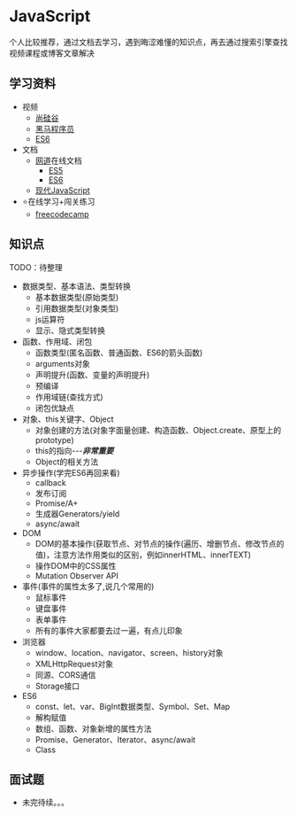 # JavaScript
个人比较推荐，通过文档去学习，遇到晦涩难懂的知识点，再去通过搜索引擎查找视频课程或博客文章解决


## 学习资料

- 视频
  - [尚硅谷](https://search.bilibili.com/all?keyword=js&from_source=webtop_search&spm_id_from=333.851)
  - [黑马程序员](https://www.bilibili.com/video/BV1Sy4y1C7ha?from=search&seid=10957772823809239673&spm_id_from=333.337.0.0)
  - [ES6](https://www.bilibili.com/video/BV1uK411H7on?from=search&seid=9149283247022339859&spm_id_from=333.337.0.0)
- 文档
  - [网道](https://wangdoc.com/)在线文档
    - [ES5](https://wangdoc.com/javascript/)
    - [ES6](https://wangdoc.com/es6/)
  - [现代JavaScript](https://zh.javascript.info/)
- ⭐️在线学习+闯关练习
  - [freecodecamp](https://chinese.freecodecamp.org/learn/)

## 知识点
TODO：待整理

- 数据类型、基本语法、类型转换
  - 基本数据类型(原始类型)
  - 引用数据类型(对象类型)
  - js运算符
  - 显示、隐式类型转换
- 函数、作用域、闭包
  - 函数类型(匿名函数、普通函数、ES6的箭头函数)
  - arguments对象
  - 声明提升(函数、变量的声明提升)
  - 预编译
  - 作用域链(查找方式)
  - 闭包优缺点
- 对象、this关键字、Object
  - 对象创建的方法(对象字面量创建、构造函数、Object.create、原型上的prototype)
  - this的指向---***非常重要***
  - Object的相关方法
- 异步操作(学完ES6再回来看)
  - callback
  - 发布订阅
  - Promise/A+
  - 生成器Generators/yield
  - async/await
- DOM
  - DOM的基本操作(获取节点、对节点的操作(遍历、增删节点、修改节点的值)，注意方法作用类似的区别，例如innerHTML、innerTEXT)
  - 操作DOM中的CSS属性
  - Mutation Observer API
- 事件(事件的属性太多了,说几个常用的)
  - 鼠标事件
  - 键盘事件
  - 表单事件
  - 所有的事件大家都要去过一遍，有点儿印象
- 浏览器
  - window、location、navigator、screen、history对象
  - XMLHttpRequest对象
  - 同源、CORS通信
  - Storage接口
- ES6
  - const、let、var、BigInt数据类型、Symbol、Set、Map
  - 解构赋值
  - 数组、函数、对象新增的属性方法
  - Promise、Generator、Iterator、async/await
  - Class

## 面试题

- 未完待续。。。

